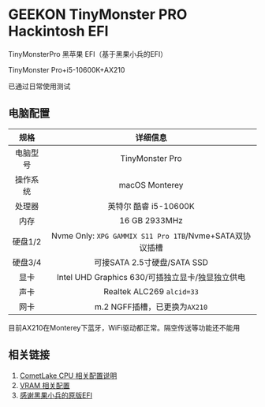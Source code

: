 # GEEKON TinyMonster PRO Hackintosh EFI
TinyMonsterPro 黑苹果 EFI（基于黑果小兵的EFI）

TinyMonster Pro+i5-10600K+AX210

已通过日常使用测试

## 电脑配置

|   规格   |                           详细信息                           |
| :------: | :----------------------------------------------------------: |
| 电脑型号 |                       TinyMonster Pro                        |
| 操作系统 |                        macOS Monterey                         |
|  处理器  |                 英特尔 酷睿 i5-10600K                        |
|   内存   |                        16 GB 2933MHz                         |
| 硬盘1/2  |    Nvme Only: `XPG GAMMIX S11 Pro 1TB`/Nvme+SATA双协议插槽     |
| 硬盘3/4  |                 可接SATA 2.5寸硬盘/SATA SSD                  |
|   显卡   |       Intel UHD Graphics 630/可插独立显卡/独显独立供电       |
|   声卡   |                  Realtek ALC269 `alcid=33`                   |
|   网卡   |            m.2 NGFF插槽，已更换为`AX210`                  |

目前AX210在Monterey下蓝牙，WiFi驱动都正常。隔空传送等功能还不能用

## 相关链接

1. [CometLake CPU 相关配置说明](https://dortania.github.io/OpenCore-Install-Guide/config.plist/comet-lake.html#starting-point) 
2. [VRAM 相关配置](https://dortania.github.io/OpenCore-Post-Install/gpu-patching/intel-patching/vram.html#creating-our-patch)
3. [感谢黑果小兵的原版EFI](https://github.com/daliansky/TinyMonsterPro-Hackintosh)
